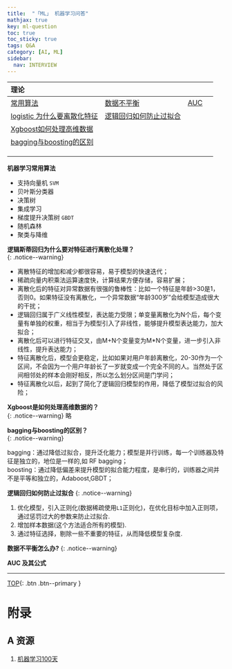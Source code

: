```yaml
---
title:  "「ML」 机器学习问答"
mathjax: true
key: ml-question
toc: true
toc_sticky: true
tags: Q&A
category: [AI, ML]
sidebar:
  nav: INTERVIEW
---
```

<span id='head'></span>  


<!--more-->

| 理论 |  |  |  |
| :--- | --- | --- | --- |
|  [常用算法](#foundation)  |  [数据不平衡](#data_not_balance)  | [AUC](#auc)  |   |
| [logistic 为什么要离散化特征](#logistic) | [逻辑回归如何防止过拟合](#logistic_overfit) |  |  |
|  [Xgboost如何处理高维数据](#xgboost)  |    |   |   |
|  [bagging与boosting的区别](#bagging_boosting)  |    |   |   |
|    |    |   |   |
|    |    |   |   |
|    |    |   |   |


<span id="foundation">    </span>    

**机器学习常用算法**
 
+ 支持向量机 `SVM`   
+ 贝叶斯分类器    
+ 决策树    
+ 集成学习     
+ 梯度提升决策树 `GBDT`    
+ 随机森林    
+ 聚类与降维    

<span id="logistic">    </span>    

**逻辑斯蒂回归为什么要对特征进行离散化处理？**    
{: .notice--warning}
- 离散特征的增加和减少都很容易，易于模型的快速迭代；    
- 稀疏向量内积乘法运算速度快，计算结果方便存储，容易扩展；    
- 离散化后的特征对异常数据有很强的鲁棒性：比如一个特征是年龄>30是1，否则0。如果特征没有离散化，一个异常数据“年龄300岁”会给模型造成很大的干扰；    
- 逻辑回归属于广义线性模型，表达能力受限；单变量离散化为N个后，每个变量有单独的权重，相当于为模型引入了非线性，能够提升模型表达能力，加大拟合；     
- 离散化后可以进行特征交叉，由M+N个变量变为M*N个变量，进一步引入非线性，提升表达能力；    
- 特征离散化后，模型会更稳定，比如如果对用户年龄离散化，20-30作为一个区间，不会因为一个用户年龄长了一岁就变成一个完全不同的人。当然处于区间相邻处的样本会刚好相反，所以怎么划分区间是门学问；      
- 特征离散化以后，起到了简化了逻辑回归模型的作用，降低了模型过拟合的风险；     

<span id="xgboost">    </span>    

**Xgboost是如何处理高维数据的？**    
{: .notice--warning}
略


<span id="bagging_boosting">    </span>    

**bagging与boosting的区别？**    
{: .notice--warning}

bagging：通过降低过拟合，提升泛化能力；模型是并行训练，每一个训练器及特征是独立的，地位是一样的,如 RF bagging；      
boosting：通过降低偏差来提升模型的拟合能力程度，是串行的，训练器之间并不是平等和独立的，Adaboost,GBDT；   


<span id="logistic_overfit">    </span>   

**逻辑回归如何防止过拟合**
{: .notice--warning}
1. 优化模型，引入正则化(数据稀疏使用`L1`正则化)，在优化目标中加入正则项，通过惩罚过大的参数来防止过拟合.
2. 增加样本数据(这个方法适合所有的模型).
3. 通过特征选择，剔除一些不重要的特征，从而降低模型复杂度.


<span id="data_not_balance">    </span>   

**数据不平衡怎么办?**
{: .notice--warning}

<span id="auc">    </span>   

**AUC 及其公式**    
 

-------------------  
[TOP](#head){: .btn .btn--primary }


# 附录
## A 资源
1. [机器学习100天](https://github.com/Avik-Jain/100-Days-of-ML-Code-Chinese-Version)    
